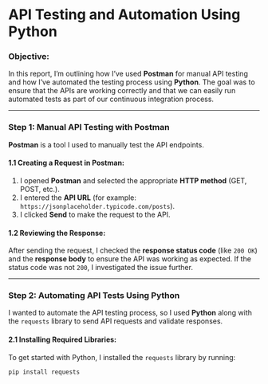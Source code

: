 # API Testing and Automation Using Python

### **Objective**:
In this report, I’m outlining how I’ve used **Postman** for manual API testing and how I’ve automated the testing process using **Python**. The goal was to ensure that the APIs are working correctly and that we can easily run automated tests as part of our continuous integration process.

---

### **Step 1: Manual API Testing with Postman**

**Postman** is a tool I used to manually test the API endpoints. 

#### **1.1 Creating a Request in Postman**:
1. I opened **Postman** and selected the appropriate **HTTP method** (GET, POST, etc.).
2. I entered the **API URL** (for example: `https://jsonplaceholder.typicode.com/posts`).
3. I clicked **Send** to make the request to the API.

#### **1.2 Reviewing the Response**:
After sending the request, I checked the **response status code** (like `200 OK`) and the **response body** to ensure the API was working as expected. If the status code was not `200`, I investigated the issue further.

---

### **Step 2: Automating API Tests Using Python**

I wanted to automate the API testing process, so I used **Python** along with the `requests` library to send API requests and validate responses.

#### **2.1 Installing Required Libraries**:
To get started with Python, I installed the `requests` library by running:

```bash
pip install requests
